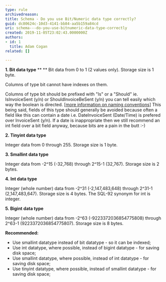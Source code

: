 ```yaml
---
type: rule
archivedreason: 
title: Schema - Do you use Bit/Numeric data type correctly?
guid: dc80624c-10d3-4141-bb84-aa5b159a84cd
uri: schema---do-you-use-bitnumeric-data-type-correctly
created: 2019-11-05T23:02:43.0000000Z
authors:
- id: 1
  title: Adam Cogan
related: []

---
```


**1. Bit data type** 
 **
** 
Bit data from 0 to 1 (2 values only). Storage size is 1 byte.

Columns of type bit cannot have indexes on them.


Columns of type bit should be prefixed with "Is" or a "Should" ie. IsInvoiceSent (y/n) or ShouldInvoiceBeSent (y/n) you can tell easily which way the boolean is directed. [[more information on naming conventions](/_layouts/15/FIXUPREDIRECT.ASPX?WebId=3dfc0e07-e23a-4cbb-aac2-e778b71166a2&amp;TermSetId=07da3ddf-0924-4cd2-a6d4-a4809ae20160&amp;TermId=4be22043-306c-4c6f-b9b6-ec2ff37be97e)]
This being said, fields of this type should generally be avoided because often a field like this can contain a date i.e. DateInvoiceSent (Date/Time) is prefered over InvoiceSent (y/n). If a date is inappropriate then we still recommend an int field over a bit field anyway, because bits are a pain in the butt :-)






<!--endintro-->

**2. Tinyint data type**

Integer data from 0 through 255. Storage size is 1 byte.

**3. Smallint data type**

Integer data from -2^15 (-32,768) through 2^15-1 (32,767). Storage size is 2 bytes.

**4. Int data type**

Integer (whole number) data from -2^31 (-2,147,483,648) through 2^31-1 (2,147,483,647). Storage size is 4 bytes. The SQL-92 synonym for int is integer.

**5. Bigint data type**

Integer (whole number) data from -2^63 (-9223372036854775808) through 2^63-1 (9223372036854775807). Storage size is 8 bytes.

**Recommended:**

* Use smallint datatype instead of bit datatype - so it can be indexed;
* Use int datatype, where possible, instead of bigint datatype - for saving disk space;
* Use smallint datatype, where possible, instead of int datatype - for saving disk space;
* Use tinyint datatype, where possible, instead of smallint datatype - for saving disk space;
